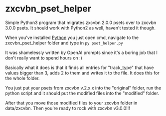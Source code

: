 # zxcvbn_pset_helper
Simple Python3 program that migrates zxcvbn 2.0.0 psets over to zxcvbn 3.0.0 psets.
It should work with Python2 as well, haven't tested it though.

When you've installed [Python](https://www.python.org/downloads/) you just open cmd, navigate to the zxcvbn_pset_helper folder and type in ```py pset_helper.py```


It was shamelessly written by OpenAI prompts since it's a boring job that I don't really want to spend hours on :)

Basically what it does is that it finds all entries for "track_type" that have values bigger than 3, adds 2 to them and writes it to the file.
It does this for the whole folder.

You just put your psets from zxcvbn v.2.x.x into the "original" folder, run the python script and it should put the modified files into the "modified" folder. 

After that you move those modified files to your zxcvbn folder in data/zxcvbn. 
Then you're ready to rock with zxcvbn v3.0.0!!! 
